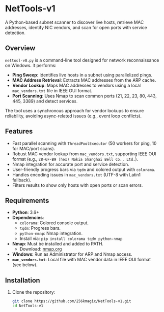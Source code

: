 # NetTools-v1

A Python-based subnet scanner to discover live hosts, retrieve MAC addresses, identify NIC vendors, and scan for open ports with service detection.

## Overview

`nettool-v8.py` is a command-line tool designed for network reconnaissance on Windows. It performs:
- **Ping Sweep**: Identifies live hosts in a subnet using parallelized pings.
- **MAC Address Retrieval**: Extracts MAC addresses from the ARP cache.
- **Vendor Lookup**: Maps MAC addresses to vendors using a local `mac_vendors.txt` file in IEEE OUI format.
- **Port Scanning**: Uses Nmap to scan common ports (21, 22, 23, 80, 443, 445, 3389) and detect services.

The tool uses a synchronous approach for vendor lookups to ensure reliability, avoiding async-related issues (e.g., event loop conflicts).

## Features
- Fast parallel scanning with `ThreadPoolExecutor` (50 workers for ping, 10 for MAC/port scans).
- Robust MAC vendor lookup from `mac_vendors.txt`, supporting IEEE OUI format (e.g., `28-6F-B9 (hex) Nokia Shanghai Bell Co., Ltd.`).
- Nmap integration for accurate port and service detection.
- User-friendly progress bars via `tqdm` and colored output with `colorama`.
- Handles encoding issues in `mac_vendors.txt` (UTF-8 with Latin1 fallback).
- Filters results to show only hosts with open ports or scan errors.

## Requirements
- **Python**: 3.6+
- **Dependencies**:
  - `colorama`: Colored console output.
  - `tqdm`: Progress bars.
  - `python-nmap`: Nmap integration.
  - Install via: `pip install colorama tqdm python-nmap`
- **Nmap**: Must be installed and added to PATH.
  - Download: [nmap.org](https://nmap.org/download.html)
- **Windows**: Run as Administrator for ARP and Nmap access.
- **`mac_vendors.txt`**: Local file with MAC vendor data in IEEE OUI format (see below).

## Installation
1. Clone the repository:
   ```bash
   git clone https://github.com/256kmagic/NetTools-v1.git
   cd NetTools-v1
